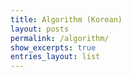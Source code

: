 ```yaml
---
title: Algorithm (Korean)
layout: posts
permalink: /algorithm/
show_excerpts: true
entries_layout: list
---
```

